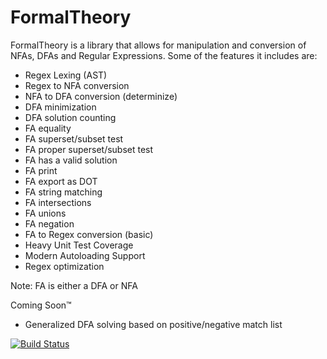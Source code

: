 # FormalTheory

FormalTheory is a library that allows for manipulation and conversion of NFAs, DFAs and Regular Expressions. Some of the features it includes are:

 - Regex Lexing (AST)
 - Regex to NFA conversion
 - NFA to DFA conversion (determinize)
 - DFA minimization
 - DFA solution counting
 - FA equality
 - FA superset/subset test
 - FA proper superset/subset test
 - FA has a valid solution
 - FA print
 - FA export as DOT
 - FA string matching
 - FA intersections
 - FA unions
 - FA negation
 - FA to Regex conversion (basic)
 - Heavy Unit Test Coverage
 - Modern Autoloading Support
 - Regex optimization

Note: FA is either a DFA or NFA

Coming Soon™
 - Generalized DFA solving based on positive/negative match list

[![Build Status](https://secure.travis-ci.org/KendallHopkins/FormalTheory.png?branch=master)](http://travis-ci.org/KendallHopkins/FormalTheory)